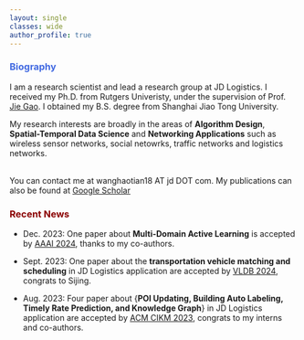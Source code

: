 ```yaml
---
layout: single
classes: wide
author_profile: true
---
```


[//]: # (<span lang="zh-cn">)

[//]: # (            <font size="5" face="Times New Roman"><b>Hao tian </b>)

[//]: # (            </font><font size="4" face="华文行楷">昊天</font><b>)

[//]: # (<font size="4" face="Times New Roman">&nbsp;&nbsp;)

[//]: # (            </font><font size="4" face="Times New Roman">&nbsp;&nbsp;&nbsp;&nbsp;)

[//]: # (<br></font></b></span>)

[//]: # (**Biography**)
### <span style="color:royalBlue;font-weight:bold">Biography</span>

I am a research scientist and lead a research group at JD Logistics. I received my Ph.D. from Rutgers Univeristy, under the supervision of Prof. [Jie Gao](https://sites.rutgers.edu/jie-gao/about/). I obtained my B.S. degree from Shanghai Jiao Tong University.

My research interests are broadly in the areas of **Algorithm Design**, **Spatial-Temporal Data Science** and **Networking Applications** such as wireless sensor networks, social netowrks, traffic networks and logistics networks.

<br> You can contact me at wanghaotian18 AT jd DOT com. My publications can also be found at [Google Scholar](https://scholar.google.com.hk/citations?hl=zh-CN&user=L88_fxoAAAAJ)


### <span style="color:DarkRed;font-weight:bold">Recent News</span>

[//]: # (**Recent News**)

* Dec. 2023: One paper about **Multi-Domain Active Learning** is accepted by [AAAI 2024](https://aaai.org/aaai-conference/), thanks to my co-authors.

* Sept. 2023: One paper about the **transportation vehicle matching and scheduling** in JD Logistics application are accepted by [VLDB 2024](https://www.vldb.org/2024/), congrats to Sijing.

* Aug. 2023: Four paper about {**POI Updating, Building Auto Labeling, Timely Rate Prediction, and Knowledge Graph**} in JD Logistics application are accepted by [ACM CIKM 2023](https://uobevents.eventsair.com/cikm2023//), congrats to my interns and co-authors.





